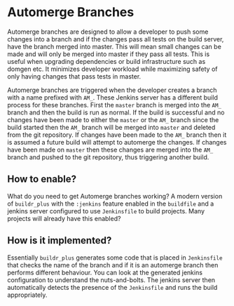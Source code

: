 # Automerge Branches

Automerge branches are designed to allow a developer to push some changes into a branch and if the changes pass
all tests on the build server, have the branch merged into master. This will mean small changes can be made
and will only be merged into master if they pass all tests. This is useful when upgrading dependencies or build
infrastructure such as domgen etc. It minimizes developer workload while maximizing safety of only having
changes that pass tests in master.

Automerge branches are triggered when the developer creates a branch with a name prefixed with `AM_`. These
Jenkins server has a different build process for these branches. First the `master` branch is merged into
the `AM_` branch and then the build is run as normal. If the build is successful and no changes have been
made to either the `master` or the `AM_` branch since the build started then the `AM_` branch will be merged
into `master` and deleted from the git repository. If changes have been made to the `AM_` branch then it
is assumed a future build will attempt to automerge the changes. If changes have been made on `master`
then these changes are merged into the `AM_` branch and pushed to the git repository, thus triggering another
build.

## How to enable?

What do you need to get Automerge branches working? A modern version of `buildr_plus` with the `:jenkins`
feature enabled in the `buildfile` and a jenkins server configured to use `Jenkinsfile` to build projects.
Many projects will already have this enabled?

## How is it implemented?

Essentially `buildr_plus` generates some code that is placed in `Jenkinsfile` that checks the name of the 
branch and if it is an automerge branch then performs different behaviour. You can look at the generated
jenkins configuration to understand the nuts-and-bolts. The jenkins server then automatically detects the
presence of the `Jenkinsfile` and runs the build appropriately.
